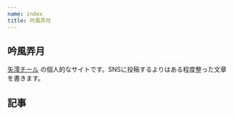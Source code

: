 ```yaml
---
name: index
title: 吟風弄月
---
```

## 吟風弄月
[矢澪チール](https://nostter.app/npub1fq6e9xs64ff89py936lr7pz8uspmm6plk3splgladlnl9ypnge7syn3lm7) の個人的なサイトです。SNSに投稿するよりはある程度整った文章を書きます。

## 記事
